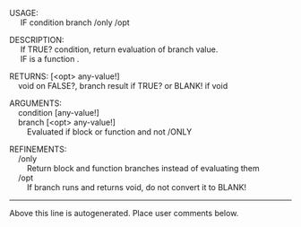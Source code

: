 USAGE:  
&nbsp;&nbsp;&nbsp;&nbsp;&nbsp;IF&nbsp;condition&nbsp;branch&nbsp;/only&nbsp;/opt  
  
DESCRIPTION:  
&nbsp;&nbsp;&nbsp;&nbsp;&nbsp;If&nbsp;TRUE?&nbsp;condition,&nbsp;return&nbsp;evaluation&nbsp;of&nbsp;branch&nbsp;value.  
&nbsp;&nbsp;&nbsp;&nbsp;&nbsp;IF&nbsp;is&nbsp;a&nbsp;function&nbsp;.  
  
RETURNS:&nbsp;[&lt;opt&gt;&nbsp;any-value!]  
&nbsp;&nbsp;&nbsp;&nbsp;void&nbsp;on&nbsp;FALSE?,&nbsp;branch&nbsp;result&nbsp;if&nbsp;TRUE?&nbsp;or&nbsp;BLANK!&nbsp;if&nbsp;void  
  
ARGUMENTS:  
&nbsp;&nbsp;&nbsp;&nbsp;condition&nbsp;[any-value!]  
&nbsp;&nbsp;&nbsp;&nbsp;branch&nbsp;[&lt;opt&gt;&nbsp;any-value!]  
&nbsp;&nbsp;&nbsp;&nbsp;&nbsp;&nbsp;&nbsp;&nbsp;Evaluated&nbsp;if&nbsp;block&nbsp;or&nbsp;function&nbsp;and&nbsp;not&nbsp;/ONLY  
  
REFINEMENTS:  
&nbsp;&nbsp;&nbsp;&nbsp;/only  
&nbsp;&nbsp;&nbsp;&nbsp;&nbsp;&nbsp;&nbsp;&nbsp;Return&nbsp;block&nbsp;and&nbsp;function&nbsp;branches&nbsp;instead&nbsp;of&nbsp;evaluating&nbsp;them  
&nbsp;&nbsp;&nbsp;&nbsp;/opt  
&nbsp;&nbsp;&nbsp;&nbsp;&nbsp;&nbsp;&nbsp;&nbsp;If&nbsp;branch&nbsp;runs&nbsp;and&nbsp;returns&nbsp;void,&nbsp;do&nbsp;not&nbsp;convert&nbsp;it&nbsp;to&nbsp;BLANK!  
___
Above this line is autogenerated. Place user comments below.